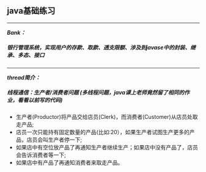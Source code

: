 ##                                     java基础练习
---------------------------------------------------------------------------------------------------------------------------------
***Bank：***  
#####       银行管理系统，实现用户的存款、取款、透支限额、涉及到javase中的封装、继承、多态、接口
---------------------------------------------------------------------------------------------------------------------------------
***thread简介：***  
#####             线程通信：生产者/消费者问题  (多线程问题，java课上老师竟然留了相同的作业，看看以前写的代码)
 
 * 生产者(Productor)将产品交给店员(Clerk)，而消费者(Customer)从店员处取走产品;
 * 店员一次只能持有固定数量的产品(比如:20），如果生产者试图生产更多的产品，店员会叫生产者停一下;
 * 如果店中有空位放产品了再通知生产者继续生产；如果店中没有产品了，店员会告诉消费者等一下;
 * 如果店中有产品了再通知消费者来取走产品。  
  

